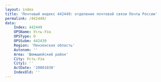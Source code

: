 ```yaml
---
layout: index
title: 'Почтовый индекс 442449: отделение почтовой связи Почты России'
permalink: /442449/
data:
    Index: 442449
    OPSName: Усть-Уза
    OPSType: О
    OPSSubm: 442439
    Region: 'Пензенская область'
    Autonom: ''
    Area: 'Шемышейский район'
    City: Усть-Уза
    City1: ''
    ActDate: '20001030'
    IndexOld: ''
---
```

